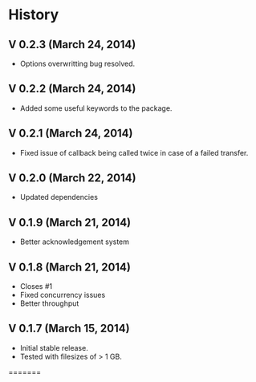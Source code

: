 # History

## V 0.2.3 (March 24, 2014)
* Options overwritting bug resolved.

## V 0.2.2 (March 24, 2014)
* Added some useful keywords to the package.

## V 0.2.1 (March 24, 2014)
* Fixed issue of callback being called twice in case of a failed transfer.

## V 0.2.0 (March 22, 2014)
* Updated dependencies

## V 0.1.9 (March 21, 2014)
* Better acknowledgement system

## V 0.1.8 (March 21, 2014)
* Closes #1
* Fixed concurrency issues
* Better throughput

## V 0.1.7 (March 15, 2014)
* Initial stable release.
* Tested with filesizes of > 1 GB.

=======

